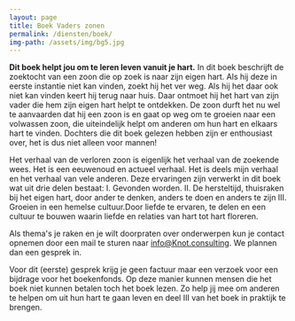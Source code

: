 ```yaml
---
layout: page
title: Boek Vaders zonen
permalink: /diensten/boek/
img-path: /assets/img/bg5.jpg
---
```


**Dit boek helpt jou om te leren leven vanuit je hart.**
In dit boek beschrijft de zoektocht van een zoon die op zoek is naar zijn eigen hart. Als hij deze in eerste instantie niet kan vinden, zoekt hij het ver weg. Als hij het daar ook niet kan vinden keert hij terug naar huis. Daar ontmoet hij het hart van zijn vader die hem zijn eigen hart helpt te ontdekken. De zoon durft het nu wel te aanvaarden dat hij een zoon is en gaat op weg om te groeien naar een volwassen zoon, die uiteindelijk helpt om anderen om hun hart en elkaars hart te vinden. Dochters die dit boek gelezen hebben zijn er enthousiast over, het is dus niet alleen voor mannen! 

Het verhaal van de verloren zoon is eigenlijk het verhaal van de zoekende wees. Het is een eeuwenoud en actueel verhaal. Het is deels mijn verhaal en het verhaal van vele anderen. Deze ervaringen zijn verwerkt in dit boek wat uit drie delen bestaat:
I. Gevonden worden.
II. De hersteltijd, thuisraken bij het eigen hart, door ander te denken, anders te doen en anders te zijn
III. Groeien in een hemelse cultuur.Door liefde te ervaren, te delen en een cultuur te bouwen waarin liefde en relaties van hart tot hart floreren.

Als thema's je raken en je wilt doorpraten over onderwerpen kun je contact opnemen door een mail te sturen naar info@Knot.consulting. We plannen dan een gesprek in.

Voor dit (eerste) gesprek krijg je geen factuur maar een verzoek voor een bijdrage voor het boekenfonds. Op deze manier kunnen mensen die het boek niet kunnen betalen toch het boek lezen. Zo help jij mee om anderen te helpen om uit hun hart te gaan leven en deel III van het boek in praktijk te brengen. 






